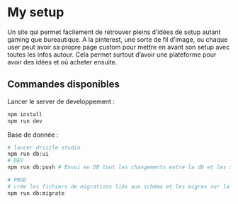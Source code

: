 # My setup

Un site qui permet facilement de retrouver pleins d’idées de setup autant gaming que bureautique. A la pinterest, une sorte de fil d’image, ou chaque user peut avoir sa propre page custom pour mettre en avant son setup avec toutes les infos autour. Cela permet surtout d’avoir une plateforme pour avoir des idées et où acheter ensuite.

## Commandes disponibles

Lancer le server de developpement :
```bash
npm install
npm run dev
```

Base de donnée :

```bash
# lancer drizzle studio
npm run db:ui
# DEV
npm run db:push # Envoi en DB tout les changements entre la db et les schemas

# PROD
# crée les fichiers de migrations liés aux schéma et les migres sur la base de donnée 
npm run db:migrate 
```
